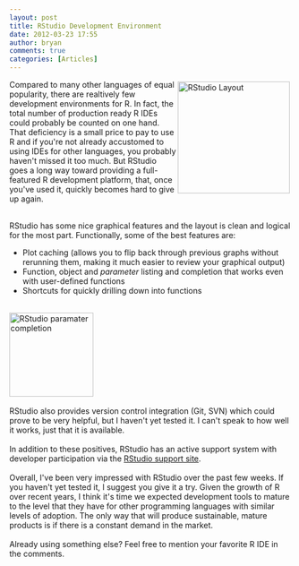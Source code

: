 ```yaml
---
layout: post
title: RStudio Development Environment
date: 2012-03-23 17:55
author: bryan
comments: true
categories: [Articles]
---
```



<a href="http://imgur.com/CMBrt"><img src="http://i.imgur.com/CMBrtl.jpg" title="RStudio Layout" alt="RStudio Layout" style = "float: right; padding: 3px;" height = "200" /></a>Compared to many other languages of equal popularity, there are realtively few development environments for R. In fact, the total number of production ready R IDEs could probably be counted on one hand. That deficiency is a small price to pay to use R and if you're not already accustomed to using IDEs for other languages, you probably haven't missed it too much. But RStudio goes a long way toward providing a full-featured R development platform, that, once you've used it, quickly becomes hard to give up again. <br /><br />

RStudio has some nice graphical features and the layout is clean and logical for the most part. Functionally, some of the best features are:
<br />
<ul>
<li>Plot caching (allows you to flip back through previous graphs without rerunning them, making it much easier to review your graphical output)</li>
<li>Function, object and <em>parameter</em> listing and completion that works even with user-defined functions</li>
<li>Shortcuts for quickly drilling down into functions</li>
</ul><br />
<a href="http://imgur.com/o2QAF"><img src="http://i.imgur.com/o2QAF.jpg" title="RStudio paramater completion" alt="RStudio paramater completion" alt="" height = "150" /></a>
<br /><br />
RStudio also provides version control integration (Git, SVN) which could prove to be very helpful, but I haven't yet tested it. I can't speak to how well it works, just that it is available.
<br /><br />
In addition to these positives, RStudio has an active support system with developer participation via the <a href="http://support.rstudio.org" title="RStudio Support" alt = "RStudio Support">RStudio support site</a>.
<br /><br />
Overall, I've been very impressed with RStudio over the past few weeks. If you haven't yet tested it, I suggest you give it a try. Given the growth of R over recent years, I think it's time we expected development tools to mature to the level that they have for other programming languages with similar levels of adoption. The only way that will produce sustainable, mature products is if there is a constant demand in the market.
<br /><br />
Already using something else? Feel free to mention your favorite R IDE in the comments.



<br />

